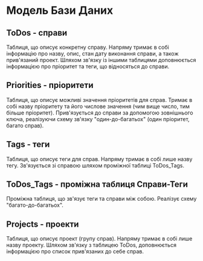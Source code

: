# Модель Бази Даних

## ToDos - справи
Таблиця, що описує конкретну справу.
Напряму тримає в собі інформацію про назву, опис, стан дату виконання справи, а також прив'язаний проект.
Шляхом зв'язку із іншими таблицями доповнюється інформацією про пріоритет та теги, що відносяться до справи. 

## Priorities - пріоритети
Таблиця, що описує можливі значення пріоритетів для справ.
Тримає в собі назву пріоритету та його числове значення (чим вище число, тим більше пріоритет).
Прив'язується до справи за допомогою зовнішнього ключа, реалізуючи схему зв'язку "один-до-багатьох" (один пріоритет, багато справ).

## Tags - теги
Таблиця, що описує теги для справ.
Напряму тримає в собі лише назву тегу.
Зв'язується зі справою шляхом проміжної таблиці ToDos_Tags.

## ToDos_Tags - проміжна таблиця Справи-Теги
Проміжна таблиця, що зв'язує теги та справи між собою. Реалізує схему "багато-до-багатьох".

## Projects - проекти
Таблиця, що описує проект (групу справ).
Напряму тримає в собі лише назву проекту.
Шляхом зв'язку з таблицею ToDos, доповнюється інформацією про список прив'язаних до себе справ.

